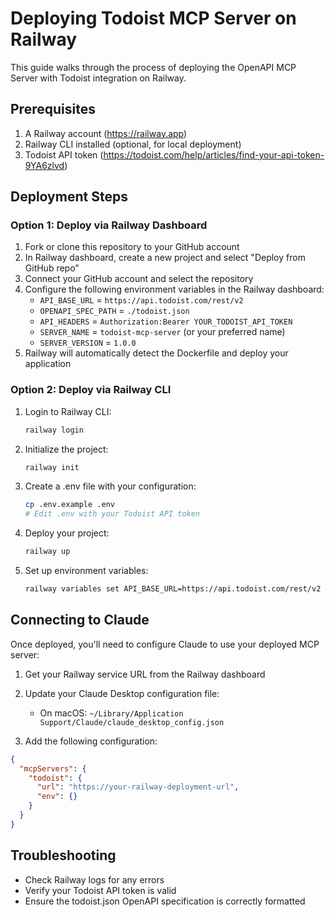 # Deploying Todoist MCP Server on Railway

This guide walks through the process of deploying the OpenAPI MCP Server with Todoist integration on Railway.

## Prerequisites

1. A Railway account (https://railway.app)
2. Railway CLI installed (optional, for local deployment)
3. Todoist API token (https://todoist.com/help/articles/find-your-api-token-9YA6zlvd)

## Deployment Steps

### Option 1: Deploy via Railway Dashboard

1. Fork or clone this repository to your GitHub account
2. In Railway dashboard, create a new project and select "Deploy from GitHub repo"
3. Connect your GitHub account and select the repository
4. Configure the following environment variables in the Railway dashboard:
   - `API_BASE_URL` = `https://api.todoist.com/rest/v2`
   - `OPENAPI_SPEC_PATH` = `./todoist.json`
   - `API_HEADERS` = `Authorization:Bearer YOUR_TODOIST_API_TOKEN`
   - `SERVER_NAME` = `todoist-mcp-server` (or your preferred name)
   - `SERVER_VERSION` = `1.0.0`
5. Railway will automatically detect the Dockerfile and deploy your application

### Option 2: Deploy via Railway CLI

1. Login to Railway CLI:
   ```bash
   railway login
   ```

2. Initialize the project:
   ```bash
   railway init
   ```

3. Create a .env file with your configuration:
   ```bash
   cp .env.example .env
   # Edit .env with your Todoist API token
   ```

4. Deploy your project:
   ```bash
   railway up
   ```

5. Set up environment variables:
   ```bash
   railway variables set API_BASE_URL=https://api.todoist.com/rest/v2 OPENAPI_SPEC_PATH=./todoist.json API_HEADERS="Authorization:Bearer YOUR_TODOIST_API_TOKEN" SERVER_NAME=todoist-mcp-server SERVER_VERSION=1.0.0
   ```

## Connecting to Claude

Once deployed, you'll need to configure Claude to use your deployed MCP server:

1. Get your Railway service URL from the Railway dashboard
2. Update your Claude Desktop configuration file:
   - On macOS: `~/Library/Application Support/Claude/claude_desktop_config.json`

3. Add the following configuration:

```json
{
  "mcpServers": {
    "todoist": {
      "url": "https://your-railway-deployment-url",
      "env": {}
    }
  }
}
```

## Troubleshooting

- Check Railway logs for any errors
- Verify your Todoist API token is valid
- Ensure the todoist.json OpenAPI specification is correctly formatted 